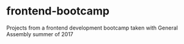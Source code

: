 # frontend-bootcamp
Projects from a frontend development bootcamp taken with General Assembly summer of 2017
